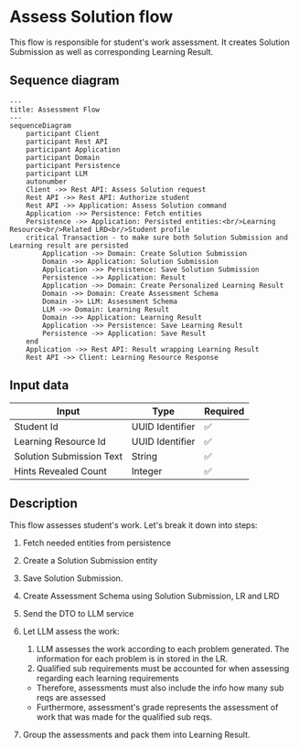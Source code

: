 # Assess Solution flow

This flow is responsible for student's work assessment. It creates Solution Submission as well as corresponding
Learning Result.

## Sequence diagram

```mermaid
---
title: Assessment Flow
---
sequenceDiagram
    participant Client
    participant Rest API
    participant Application
    participant Domain
    participant Persistence
    participant LLM
    autonumber
    Client ->> Rest API: Assess Solution request
    Rest API ->> Rest API: Authorize student
    Rest API ->> Application: Assess Solution command
    Application ->> Persistence: Fetch entities
    Persistence ->> Application: Persisted entities:<br/>Learning Resource<br/>Related LRD<br/>Student profile
    critical Transaction - to make sure both Solution Submission and Learning result are persisted
        Application ->> Domain: Create Solution Submission
        Domain ->> Application: Solution Submission
        Application ->> Persistence: Save Solution Submission
        Persistence ->> Application: Result
        Application ->> Domain: Create Personalized Learning Result
        Domain ->> Domain: Create Assessment Schema
        Domain ->> LLM: Assessment Schema
        LLM ->> Domain: Learning Result
        Domain ->> Application: Learning Result
        Application ->> Persistence: Save Learning Result
        Persistence ->> Application: Save Result
    end
    Application ->> Rest API: Result wrapping Learning Result
    Rest API ->> Client: Learning Resource Response
```

## Input data

| Input                    | Type            | Required |
|--------------------------|-----------------|----------|
| Student Id               | UUID Identifier | ✅        |
| Learning Resource Id     | UUID Identifier | ✅        |
| Solution Submission Text | String          | ✅        |
| Hints Revealed Count     | Integer         | ✅        |

## Description

This flow assesses student's work. Let's break it down into steps:

1. Fetch needed entities from persistence
2. Create a Solution Submission entity
3. Save Solution Submission.
4. Create Assessment Schema using Solution Submission, LR and LRD
5. Send the DTO to LLM service
6. Let LLM assess the work:
    1. LLM assesses the work according to each problem generated. The information for each problem is in stored in the
       LR.
    2. Qualified sub requirements must be accounted for when assessing regarding each learning requirements

    - Therefore, assessments must also include the info how many sub reqs are assessed
    - Furthermore, assessment's grade represents the assessment of work that was made for the qualified sub reqs.
7. Group the assessments and pack them into Learning Result. 
